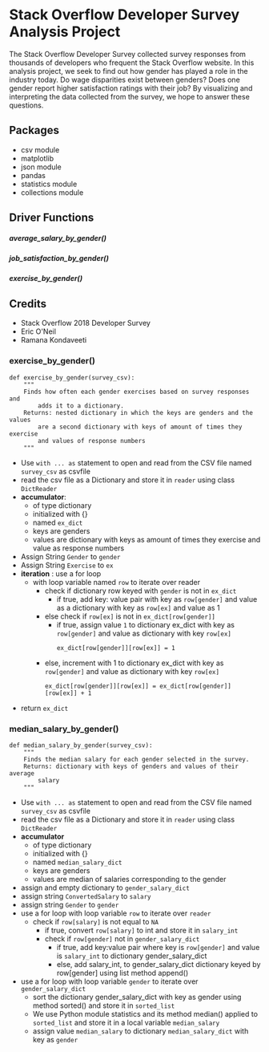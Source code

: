 # Stack Overflow Developer Survey Analysis Project
The Stack Overflow Developer Survey collected survey responses from thousands of developers who frequent the Stack Overflow website. In this analysis project, we seek to find out how gender has played a role in the industry today. Do wage disparities exist between genders? Does one gender report higher satisfaction ratings with their job? By visualizing and interpreting the data collected from the survey, we hope to answer these questions.

## Packages
- csv module
- matplotlib
- json module
- pandas
- statistics module
- collections module

## Driver Functions
##### average_salary_by_gender()
##### job_satisfaction_by_gender()
##### exercise_by_gender()

## Credits
- Stack Overflow 2018 Developer Survey
- Eric O'Neil
- Ramana Kondaveeti


### exercise_by_gender()
```
def exercise_by_gender(survey_csv):
    """
    Finds how often each gender exercises based on survey responses and
        adds it to a dictionary.
    Returns: nested dictionary in which the keys are genders and the values
        are a second dictionary with keys of amount of times they exercise
        and values of response numbers
    """
```
* Use `with ... as` statement to open and read from the CSV file named
  `survey_csv` as csvfile
* read the csv file as a Dictionary and store it in `reader` using class
  `DictReader`
* **accumulator**:
  * of type dictionary
  * initialized with {}
  * named `ex_dict`
  * keys are genders
  * values are dictionary with keys as amount of times they exercise and value
    as response numbers
* Assign String `Gender` to `gender`
* Assign String `Exercise` to `ex`
* **iteration** : use a for loop
  * with loop variable named `row` to iterate over reader
    * check if dictionary row keyed with `gender` is not in `ex_dict`
      * if true, add key: value pair with key as `row[gender]` and value as a dictionary
        with key as `row[ex]` and value as 1
    * else check if `row[ex]` is not in `ex_dict[row[gender]]`
      * if true, assign value `1` to dictionary ex_dict with key as `row[gender]`
        and value as dictionary with key `row[ex]`
        ```
        ex_dict[row[gender]][row[ex]] = 1
        ```
    * else, increment with 1 to dictionary ex_dict with key as `row[gender]`
      and value as dictionary with key `row[ex]`
      ```
      ex_dict[row[gender]][row[ex]] = ex_dict[row[gender]][row[ex]] + 1
      ```
* return `ex_dict`


### median_salary_by_gender()
```
def median_salary_by_gender(survey_csv):
    """
    Finds the median salary for each gender selected in the survey.
    Returns: dictionary with keys of genders and values of their average
        salary
    """
```
* Use `with ... as` statement to open and read from the CSV file named
  `survey_csv` as csvfile
* read the csv file as a Dictionary and store it in `reader` using class
  `DictReader`
* **accumulator**
  * of type dictionary
  * initialized with {}
  * named `median_salary_dict`
  * keys are genders
  * values are median of salaries corresponding to the gender
* assign and empty dictionary to `gender_salary_dict`
* assign string `ConvertedSalary` to `salary`
* assign string `Gender` to `gender`
* use a for loop with loop variable `row` to iterate over `reader`
  * check if `row[salary]` is not equal to `NA`
    * if true, convert `row[salary]` to int and store it in `salary_int`
    * check if `row[gender]` not in `gender_salary_dict`
      * if true, add key:value pair where key is `row[gender]` and value is `salary_int`
        to dictionary gender_salary_dict
      * else, add salary_int, to gender_salary_dict dictionary keyed by row[gender]
        using list method append()
* use a for loop with loop variable `gender` to iterate over `gender_salary_dict`
  * sort the dictionary gender_salary_dict with key as gender using method
    sorted() and store it in `sorted_list`
  * We use Python module statistics and its method median() applied to
    `sorted_list` and store it in a local variable `median_salary`
  * assign value `median_salary` to dictionary `median_salary_dict` with key as
    `gender`
